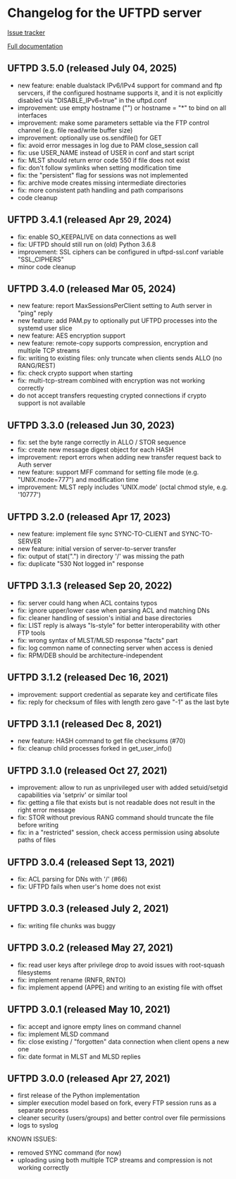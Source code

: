 Changelog for the UFTPD server
==============================

[Issue tracker](https://github.com/UNICORE-EU/uftpd/issues)

[Full documentation](https://uftp-docs.readthedocs.io)

UFTPD 3.5.0 (released July 04, 2025)
-----------------------------------
 - new feature: enable dualstack IPv6/IPv4 support for command and ftp servcers,
   if the configured hostname supports it, and it is not explicitly disabled
   via "DISABLE_IPv6=true" in the uftpd.conf
 - improvement: use empty hostname ("") or hostname = "*" to bind on
   all interfaces
 - improvement: make some parameters settable via the FTP control channel
   (e.g. file read/write buffer size)
 - improvement: optionally use os.sendfile() for GET
 - fix: avoid error messages in log due to PAM close_session call
 - fix: use USER_NAME instead of USER in conf and start script
 - fix: MLST should return error code 550 if file does not exist
 - fix: don't follow symlinks when setting modification time
 - fix: the "persistent" flag for sessions was not implemented
 - fix: archive mode creates missing intermediate directories
 - fix: more consistent path handling and path comparisons
 - code cleanup

UFTPD 3.4.1 (released Apr 29, 2024)
-----------------------------------
 - fix: enable SO_KEEPALIVE on data connections as well
 - fix: UFTPD should still run on (old) Python 3.6.8
 - improvement: SSL ciphers can be configured in uftpd-ssl.conf variable "SSL_CIPHERS"
 - minor code cleanup

UFTPD 3.4.0 (released Mar 05, 2024)
-----------------------------------
 - new feature: report MaxSessionsPerClient setting to Auth server in "ping" reply
 - new feature: add PAM.py to optionally put UFTPD processes into the systemd user slice
 - new feature: AES encryption support
 - new feature: remote-copy supports compression, encryption and multiple TCP streams
 - fix: writing to existing files: only truncate when clients sends ALLO (no RANG/REST)
 - fix: check crypto support when starting
 - fix: multi-tcp-stream combined with encryption was not working correctly
 - do not accept transfers requesting crypted connections if crypto support is not available

UFTPD 3.3.0 (released Jun 30, 2023)
-----------------------------------
 - fix: set the byte range correctly in ALLO / STOR sequence
 - fix: create new message digest object for each HASH
 - improvement: report errors when adding new transfer request back to Auth server
 - new feature: support MFF command for setting file mode (e.g. "UNIX.mode=777") and modification time
 - improvement: MLST reply includes 'UNIX.mode' (octal chmod style, e.g. '10777')

UFTPD 3.2.0 (released Apr 17, 2023)
-----------------------------------
 - new feature: implement file sync SYNC-TO-CLIENT and SYNC-TO-SERVER
 - new feature: initial version of server-to-server transfer
 - fix: output of stat(".") in directory '/' was missing the path
 - fix: duplicate "530 Not logged in" response
 
UFTPD 3.1.3 (released Sep 20, 2022)
-----------------------------------
 - fix: server could hang when ACL contains typos
 - fix: ignore upper/lower case when parsing ACL and matching DNs
 - fix: cleaner handling of session's initial and base directories
 - fix: LIST reply is always "ls-style" for better interoperability with other FTP tools
 - fix: wrong syntax of MLST/MLSD response "facts" part
 - fix: log common name of connecting server when access is denied
 - fix: RPM/DEB should be architecture-independent

UFTPD 3.1.2 (released Dec 16, 2021)
-----------------------------------
 - improvement: support credential as separate key and certificate files
 - fix: reply for checksum of files with length zero gave "-1" as the last byte

UFTPD 3.1.1 (released Dec 8, 2021)
-----------------------------------
 - new feature: HASH command to get file checksums (#70)
 - fix: cleanup child processes forked in get_user_info()

UFTPD 3.1.0 (released Oct 27, 2021)
------------------------------------
 - improvement: allow to run as unprivileged user with added
   setuid/setgid capabilities via 'setpriv' or similar tool
 - fix: getting a file that exists but is not readable does
   not result in the right error message
 - fix: STOR without previous RANG command should truncate 
   the file before writing
 - fix: in a "restricted" session, check access permission using
   absolute paths of files

UFTPD 3.0.4 (released Sept 13, 2021)
------------------------------------
 - fix: ACL parsing for DNs with '/' (#66)
 - fix: UFTPD fails when user's home does not exist

UFTPD 3.0.3 (released July 2, 2021)
-----------------------------------
 - fix: writing file chunks was buggy
 
UFTPD 3.0.2 (released May 27, 2021)
-----------------------------------
 - fix: read user keys after privilege drop to avoid issues with root-squash filesystems
 - fix: implement rename (RNFR, RNTO)
 - fix: implement append (APPE) and writing to an existing file with offset

UFTPD 3.0.1 (released May 10, 2021)
----------------------------------
 - fix: accept and ignore empty lines on command channel
 - fix: implement MLSD command
 - fix: close existing / "forgotten" data connection when client opens a new one
 - fix: date format in MLST and MLSD replies

UFTPD 3.0.0 (released Apr 27, 2021)
----------------------------------
 - first release of the Python implementation
 - simpler execution model based on fork, every FTP session runs as a separate process
 - cleaner security (users/groups) and better control over file permissions
 - logs to syslog

KNOWN ISSUES:
 - removed SYNC command (for now)
 - uploading using both multiple TCP streams and compression is not working correctly
